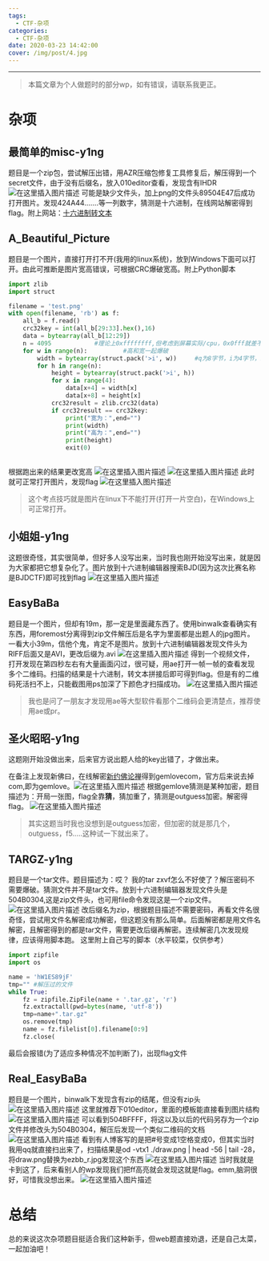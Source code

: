 ```yaml
---
tags:
  - CTF-杂项
categories:
  - CTF-杂项
date: 2020-03-23 14:42:00
cover: /img/post/4.jpg
---
```


---
>本篇文章为个人做题时的部分wp，如有错误，请联系我更正。


# 杂项
## 最简单的misc-y1ng
题目是一个zip包，尝试解压出错，用AZR压缩包修复工具修复后，解压得到一个secret文件，由于没有后缀名，放入010editor查看，发现含有IHDR
![在这里插入图片描述](https://img-blog.csdnimg.cn/20200323191150201.png?x-oss-process=image/watermark,type_ZmFuZ3poZW5naGVpdGk,shadow_10,text_aHR0cHM6Ly9ibG9nLmNzZG4ubmV0L3pzczE5Mg==,size_16,color_FFFFFF,t_70)
可能是缺少文件头，加上png的文件头89504E47后成功打开图片。发现424A44.......等一列数字，猜测是十六进制，在线网站解密得到flag。附上网站：[十六进制转文本](http://www.bejson.com/convert/ox2str/)
## A_Beautiful_Picture
题目是一个图片，直接打开打不开(我用的linux系统)，放到Windows下面可以打开。由此可推断是图片宽高错误，可根据CRC爆破宽高。附上Python脚本

```python
import zlib
import struct

filename = 'test.png'
with open(filename, 'rb') as f:
    all_b = f.read()
    crc32key = int(all_b[29:33].hex(),16)
    data = bytearray(all_b[12:29])
    n = 4095            #理论上0xffffffff,但考虑到屏幕实际/cpu，0x0fff就差不多了
    for w in range(n):          #高和宽一起爆破
        width = bytearray(struct.pack('>i', w))     #q为8字节，i为4字节，h为2字节
        for h in range(n):
            height = bytearray(struct.pack('>i', h))
            for x in range(4):
                data[x+4] = width[x]
                data[x+8] = height[x]
            crc32result = zlib.crc32(data)
            if crc32result == crc32key:
                print("宽为：",end="")
                print(width)
                print("高为：",end="")
                print(height)
                exit(0)
                

```
根据跑出来的结果更改宽高
![在这里插入图片描述](https://img-blog.csdnimg.cn/20200323191837340.png)
![在这里插入图片描述](https://img-blog.csdnimg.cn/20200323191931352.png)
此时就可正常打开图片，发现flag
![在这里插入图片描述](https://img-blog.csdnimg.cn/20200323192004978.png?x-oss-process=image/watermark,type_ZmFuZ3poZW5naGVpdGk,shadow_10,text_aHR0cHM6Ly9ibG9nLmNzZG4ubmV0L3pzczE5Mg==,size_16,color_FFFFFF,t_70)
>这个考点技巧就是图片在linux下不能打开(打开一片空白)，在Windows上可正常打开。
## 小姐姐-y1ng
这题很奇怪，其实很简单，但好多人没写出来，当时我也刚开始没写出来，就是因为大家都把它想复杂化了。图片放到十六进制编辑器搜索BJD(因为这次比赛名称是BJDCTF)即可找到flag
![在这里插入图片描述](https://img-blog.csdnimg.cn/20200323192332790.png)
## EasyBaBa
题目是一个图片，但却有19m，那一定是里面藏东西了。使用binwalk查看确实有东西，用foremost分离得到zip文件解压后是名字为里面都是出题人的jpg图片。一看大小39m，信他个鬼，肯定不是图片。放到十六进制编辑器发现文件头为RIFF后面又是AVI，更改后缀为.avi
![在这里插入图片描述](https://img-blog.csdnimg.cn/2020032319300887.png)
得到一个视频文件，打开发现在第四秒左右有大量画面闪过，很可疑，用ae打开一帧一帧的查看发现多个二维码。扫描的结果是十六进制，转文本拼接后即可得到flag。但是有的二维码死活扫不上，只能截图用ps加深了下颜色才扫描成功。
![在这里插入图片描述](https://img-blog.csdnimg.cn/20200323193452584.jpg?x-oss-process=image/watermark,type_ZmFuZ3poZW5naGVpdGk,shadow_10,text_aHR0cHM6Ly9ibG9nLmNzZG4ubmV0L3pzczE5Mg==,size_16,color_FFFFFF,t_70#pic_center)
>我也是问了一朋友才发现用ae等大型软件看那个二维码会更清楚点，推荐使用ae或pr。
## 圣火昭昭-y1ng
这题刚开始没做出来，后来官方说出题人给的key出错了，才做出来。

在备注上发现新佛曰，在线解密[新约佛论禅](http://hi.pcmoe.net/buddha.html)得到gemlovecom，官方后来说去掉com,即为gemlove。![在这里插入图片描述](https://img-blog.csdnimg.cn/2020032319365110.png)
根据gemlove猜测是某种加密，题目描述为：开局一张图，flag全靠**猜**，猜加重了，猜测是outguess加密。解密得flag。
![在这里插入图片描述](https://img-blog.csdnimg.cn/2020032320082156.png?x-oss-process=image/watermark,type_ZmFuZ3poZW5naGVpdGk,shadow_10,text_aHR0cHM6Ly9ibG9nLmNzZG4ubmV0L3pzczE5Mg==,size_16,color_FFFFFF,t_70)
>其实这题当时我也没想到是outguess加密，但加密的就是那几个，outguess，f5.....这种试一下就出来了。
## TARGZ-y1ng
题目是一个tar文件。题目描述为：哎？ 我的tar zxvf怎么不好使了？解压密码不需要爆破。猜测文件并不是tar文件。放到十六进制编辑器发现文件头是504B0304,这是zip文件头，也可用file命令发现这是一个zip文件。
![在这里插入图片描述](https://img-blog.csdnimg.cn/20200323201251961.png)
改后缀名为zip，根据题目描述不需要密码，再看文件名很奇怪，尝试用文件名解密成功解密，但这题没有那么简单。后面解密都是用文件名解密，且解密得到的都是tar文件，需要更改后缀再解密。连续解密几次发现规律，应该得用脚本跑。
这里附上自己写的脚本（水平较菜，仅供参考）

```python
import zipfile
import os

name = 'hW1ES89jF'
tmp="" #解压过的文件
while True:
    fz = zipfile.ZipFile(name + '.tar.gz', 'r')
    fz.extractall(pwd=bytes(name, 'utf-8'))
    tmp=name+".tar.gz"
    os.remove(tmp)
    name = fz.filelist[0].filename[0:9]
    fz.close(
```
最后会报错(为了适应多种情况不加判断了)，出现flag文件
## Real_EasyBaBa
题目是一个图片，binwalk下发现含有zip的结尾，但没有zip头
![在这里插入图片描述](https://img-blog.csdnimg.cn/20200323204007962.png?x-oss-process=image/watermark,type_ZmFuZ3poZW5naGVpdGk,shadow_10,text_aHR0cHM6Ly9ibG9nLmNzZG4ubmV0L3pzczE5Mg==,size_16,color_FFFFFF,t_70)
这里就推荐下010editor，里面的模板能直接看到图片结构
![在这里插入图片描述](https://img-blog.csdnimg.cn/20200323204117635.png?x-oss-process=image/watermark,type_ZmFuZ3poZW5naGVpdGk,shadow_10,text_aHR0cHM6Ly9ibG9nLmNzZG4ubmV0L3pzczE5Mg==,size_16,color_FFFFFF,t_70)
可以看到504BFFFF，将这以及以后的代码另存为一个zip文件并修改头为504B0304，解压后发现一个类似二维码的文档
![在这里插入图片描述](https://img-blog.csdnimg.cn/20200323204240462.png?x-oss-process=image/watermark,type_ZmFuZ3poZW5naGVpdGk,shadow_10,text_aHR0cHM6Ly9ibG9nLmNzZG4ubmV0L3pzczE5Mg==,size_16,color_FFFFFF,t_70)
看到有人博客写的是把#号变成1空格变成0，但其实当时我用qq就直接扫出来了，扫描结果是od -vtx1 ./draw.png | head -56 | tail -28，将draw.png替换为ezbb_r.jpg发现这个东西
![在这里插入图片描述](https://img-blog.csdnimg.cn/20200323204858996.png?x-oss-process=image/watermark,type_ZmFuZ3poZW5naGVpdGk,shadow_10,text_aHR0cHM6Ly9ibG9nLmNzZG4ubmV0L3pzczE5Mg==,size_16,color_FFFFFF,t_70)
当时我就是卡到这了，后来看别人的wp发现我们把ff高亮就会发现这就是flag。emm,脑洞很好，可惜我没想出来。
![在这里插入图片描述](https://img-blog.csdnimg.cn/2020032320541535.png?x-oss-process=image/watermark,type_ZmFuZ3poZW5naGVpdGk,shadow_10,text_aHR0cHM6Ly9ibG9nLmNzZG4ubmV0L3pzczE5Mg==,size_16,color_FFFFFF,t_70)
# 总结
总的来说这次杂项题目挺适合我们这种新手，但web题直接劝退，还是自己太菜，一起加油吧！



​    













